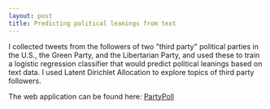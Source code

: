 ```yaml
---
layout: post
title: Predicting political leanings from text
---
```

I collected tweets from the followers of two "third party" political parties in the U.S., the Green Party, and the Libertarian Party, 
and used these to train a logistic regression classifier that would predict political leanings based on text data. I used Latent Dirichlet Allocation to explore topics of third party followers. 

The web application can be found here: [PartyPoll](http://partypoll.co/)

